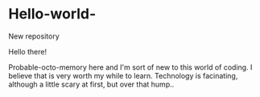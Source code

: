 # Hello-world-
New repository

Hello there! 

Probable-octo-memory here and I'm sort of new to this world of coding. 
I believe that is very worth my while to learn. 
Technology is facinating, although a little scary at first, but over that hump..
